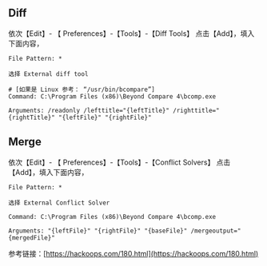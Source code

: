 ## Diff
依次【Edit】- 【 Preferences】-【Tools】-【Diff Tools】
点击【Add】，填入下面内容，

```
File Pattern: *

选择 External diff tool

# [如果是 Linux 参考： “/usr/bin/bcompare”]
Command: C:\Program Files (x86)\Beyond Compare 4\bcomp.exe

Arguments: /readonly /lefttitle="{leftTitle}" /righttitle="{rightTitle}" "{leftFile}" "{rightFile}"
```

## Merge 
依次【Edit】- 【 Preferences】-【Tools】-【Conflict Solvers】
点击【Add】，填入下面内容，

```
File Pattern: *

选择 External Conflict Solver

Command: C:\Program Files (x86)\Beyond Compare 4\bcomp.exe

Arguments: "{leftFile}" "{rightFile}" "{baseFile}" /mergeoutput="{mergedFile}"
```



参考链接：[https://hackoops.com/180.html](https://hackoops.com/180.html)